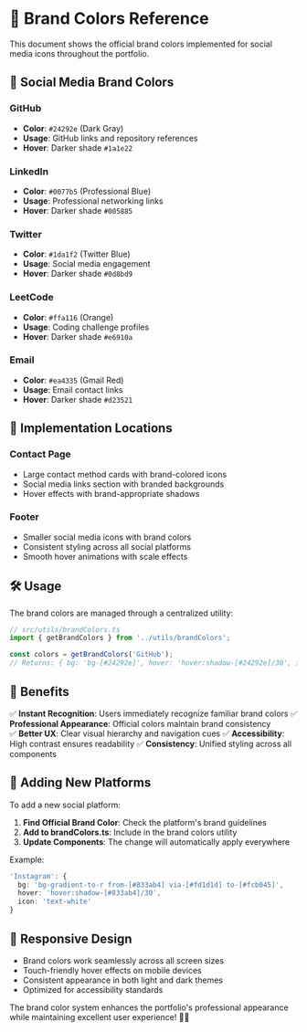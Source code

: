 # 🎨 Brand Colors Reference

This document shows the official brand colors implemented for social media icons throughout the portfolio.

## 🔗 **Social Media Brand Colors**

### **GitHub**
- **Color**: `#24292e` (Dark Gray)
- **Usage**: GitHub links and repository references
- **Hover**: Darker shade `#1a1e22`

### **LinkedIn** 
- **Color**: `#0077b5` (Professional Blue)
- **Usage**: Professional networking links
- **Hover**: Darker shade `#005885`

### **Twitter**
- **Color**: `#1da1f2` (Twitter Blue)
- **Usage**: Social media engagement
- **Hover**: Darker shade `#0d8bd9`

### **LeetCode**
- **Color**: `#ffa116` (Orange)
- **Usage**: Coding challenge profiles
- **Hover**: Darker shade `#e6910a`

### **Email**
- **Color**: `#ea4335` (Gmail Red)
- **Usage**: Email contact links
- **Hover**: Darker shade `#d23521`

## 📍 **Implementation Locations**

### **Contact Page**
- Large contact method cards with brand-colored icons
- Social media links section with branded backgrounds
- Hover effects with brand-appropriate shadows

### **Footer**
- Smaller social media icons with brand colors
- Consistent styling across all social platforms
- Smooth hover animations with scale effects

## 🛠 **Usage**

The brand colors are managed through a centralized utility:

```typescript
// src/utils/brandColors.ts
import { getBrandColors } from '../utils/brandColors';

const colors = getBrandColors('GitHub');
// Returns: { bg: 'bg-[#24292e]', hover: 'hover:shadow-[#24292e]/30', icon: 'text-white' }
```

## 🎯 **Benefits**

✅ **Instant Recognition**: Users immediately recognize familiar brand colors
✅ **Professional Appearance**: Official colors maintain brand consistency  
✅ **Better UX**: Clear visual hierarchy and navigation cues
✅ **Accessibility**: High contrast ensures readability
✅ **Consistency**: Unified styling across all components

## 🔧 **Adding New Platforms**

To add a new social platform:

1. **Find Official Brand Color**: Check the platform's brand guidelines
2. **Add to brandColors.ts**: Include in the brand colors utility
3. **Update Components**: The change will automatically apply everywhere

Example:
```typescript
'Instagram': {
  bg: 'bg-gradient-to-r from-[#833ab4] via-[#fd1d1d] to-[#fcb045]',
  hover: 'hover:shadow-[#833ab4]/30',
  icon: 'text-white'
}
```

## 📱 **Responsive Design**

- Brand colors work seamlessly across all screen sizes
- Touch-friendly hover effects on mobile devices
- Consistent appearance in both light and dark themes
- Optimized for accessibility standards

The brand color system enhances the portfolio's professional appearance while maintaining excellent user experience! 🎨✨